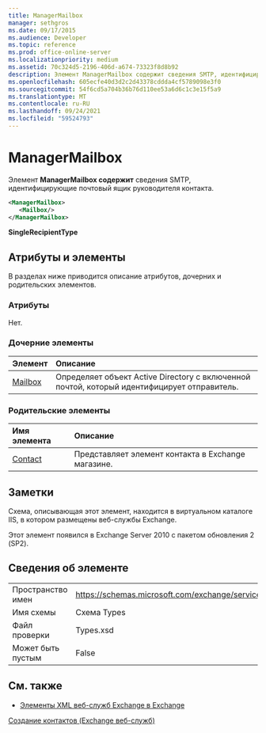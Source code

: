 ```yaml
---
title: ManagerMailbox
manager: sethgros
ms.date: 09/17/2015
ms.audience: Developer
ms.topic: reference
ms.prod: office-online-server
ms.localizationpriority: medium
ms.assetid: 70c324d5-2196-406d-a674-73323f8d8b92
description: Элемент ManagerMailbox содержит сведения SMTP, идентифицирующие почтовый ящик руководителя контакта.
ms.openlocfilehash: 605ecfe40d3d2c2d43378cddda4cf5789098e3f0
ms.sourcegitcommit: 54f6cd5a704b36b76d110ee53a6d6c1c3e15f5a9
ms.translationtype: MT
ms.contentlocale: ru-RU
ms.lasthandoff: 09/24/2021
ms.locfileid: "59524793"
---
```

# <a name="managermailbox"></a>ManagerMailbox

Элемент **ManagerMailbox содержит** сведения SMTP, идентифицирующие почтовый ящик руководителя контакта. 
  
```XML
<ManagerMailbox>
   <Mailbox/>
</ManagerMailbox>
```

 **SingleRecipientType**
## <a name="attributes-and-elements"></a>Атрибуты и элементы

В разделах ниже приводится описание атрибутов, дочерних и родительских элементов.
  
### <a name="attributes"></a>Атрибуты

Нет.
  
### <a name="child-elements"></a>Дочерние элементы

|**Элемент**|**Описание**|
|:-----|:-----|
|[Mailbox](mailbox.md) <br/> |Определяет объект Active Directory с включенной почтой, который идентифицирует отправитель.  <br/> |
  
### <a name="parent-elements"></a>Родительские элементы

|**Имя элемента**|**Описание**|
|:-----|:-----|
|[Contact](contact.md) <br/> |Представляет элемент контакта в Exchange магазине.  <br/> |

## <a name="remarks"></a>Заметки

Схема, описывающая этот элемент, находится в виртуальном каталоге IIS, в котором размещены веб-службы Exchange.
  
Этот элемент появился в Exchange Server 2010 с пакетом обновления 2 (SP2).
  
## <a name="element-information"></a>Сведения об элементе

|||
|:-----|:-----|
|Пространство имен  <br/> |https://schemas.microsoft.com/exchange/services/2006/types  <br/> |
|Имя схемы  <br/> |Схема Types  <br/> |
|Файл проверки  <br/> |Types.xsd  <br/> |
|Может быть пустым  <br/> |False  <br/> |
   
## <a name="see-also"></a>См. также



- [Элементы XML веб-служб Exchange в Exchange](ews-xml-elements-in-exchange.md)


[Создание контактов (Exchange веб-служб)](https://msdn.microsoft.com/library/4845917e-70d1-481c-bbd7-011ec6571789%28Office.15%29.aspx)

